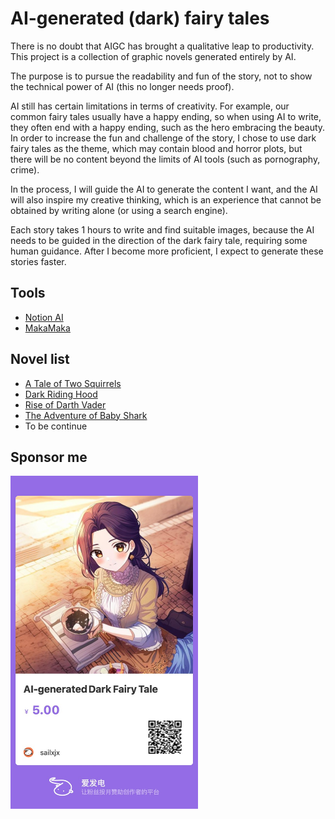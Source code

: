 # AI-generated (dark) fairy tales

There is no doubt that AIGC has brought a qualitative leap to productivity. This project is a collection of graphic novels generated entirely by AI.

The purpose is to pursue the readability and fun of the story, not to show the technical power of AI (this no longer needs proof).

AI still has certain limitations in terms of creativity. For example, our common fairy tales usually have a happy ending, so when using AI to write,
they often end with a happy ending, such as the hero embracing the beauty. In order to increase the fun and challenge of the story, I chose to use dark fairy tales as the theme,
which may contain blood and horror plots, but there will be no content beyond the limits of AI tools (such as pornography, crime).

In the process, I will guide the AI to generate the content I want, and the AI will also inspire my creative thinking,
which is an experience that cannot be obtained by writing alone (or using a search engine).

Each story takes 1 hours to write and find suitable images, because the AI needs to be guided in the direction of the dark fairy tale, requiring some human guidance.
After I become more proficient, I expect to generate these stories faster.

## Tools

- [Notion AI](https://www.notion.so/product/ai)
- [MakaMaka](https://makamaka.io/)

## Novel list

- [A Tale of Two Squirrels](A-Tale-of-Two-Squirrels/readme.md)
- [Dark Riding Hood](Dark-Riding-Hood/readme.md)
- [Rise of Darth Vader](Rise-of-Darth-Vader/readme.md)
- [The Adventure of Baby Shark](The-Adventure-of-Baby-Shark/readme.md)
- To be continue

## Sponsor me

[<img src="aifadian.jpeg" width=300px>](https://afdian.net/item/748d563cb2a111edbe1d5254001e7c00)
